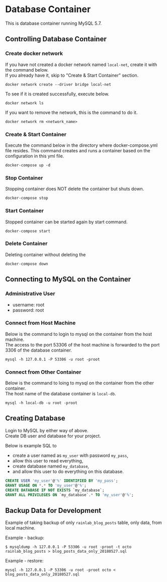 # Database Container
This is database container running MySQL 5.7.

## Controlling Database Container
### Create docker network
If you have not created a docker network named `local-net`, create it with the command below.  
If you already have it, skip to "Create & Start Container" section.

```
docker network create --driver bridge local-net
```

To see if it is created successfully, execute below.
```
docker network ls
```

If you want to remove the network, this is the command to do it.
```
docker network rm <network_name>
```

### Create & Start Container
Execute the command below in the directory where docker-compose.yml file resides.
This command creates and runs a container based on the configuration in this yml file.
```
docker-compose up -d
```

### Stop Container
Stopping container does NOT delete the container but shuts down.
```
docker-compose stop
```

### Start Container
Stopped container can be started again by start command.
```
docker-compose start
```

### Delete Container
Deleting container without deleting the
```
docker-compose down
```

## Connecting to MySQL on the Container
### Administrative User
* username: root
* password: root

### Connect from Host Machine
Below is the command to login to mysql on the container from the host machine.  
The access to the port 53306 of the host machine is forwarded to the port 3306 of the database container.

```
mysql -h 127.0.0.1 -P 53306 -u root -proot
```

### Connect from Other Container
Below is the command to loing to mysql on the container from the other container.  
The host name of the database container is `local-db`.
```
mysql -h local-db -u root -proot
```


## Creating Database
Login to MySQL by either way of above.  
Create DB user and database for your project.

Below is example SQL to
* create a user named as `my_user` with password `my_pass`,
* allow this user to read everything,
* create database named `my_database`,
* and allow this user to do everything on this database.
```sql
CREATE USER 'my_user'@'%' IDENTIFIED BY 'my_pass';
GRANT USAGE ON *.* TO 'my_user'@'%';
CREATE DATABASE IF NOT EXISTS `my_database`;
GRANT ALL PRIVILEGES ON `my_database`.* TO 'my_user'@'%';
```


## Backup Data for Development
Example of taking backup of only `rainlab_blog_posts` table, only data, from local machine.

Example - backup:
```
$ mysqldump -h 127.0.0.1 -P 53306 -u root -proot -t octo rainlab_blog_posts > blog_posts_data_only_20180527.sql
```

Example - restore:
```
mysql -h 127.0.0.1 -P 53306 -u root -proot octo < blog_posts_data_only_20180527.sql
```
